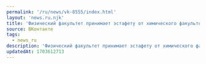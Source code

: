 ```yaml
---
permalink: '/ru/news/vk-8555/index.html'
layout: 'news.ru.njk'
title: 'Физический факультет принимает эстафету от химического факультета и поздравляет родной универси…'
source: ВКонтакте
tags:
  - news_ru
description: 'Физический факультет принимает эстафету от химического факультета и поздравляет родной универси…'
updatedAt: 1703612713
---
```


